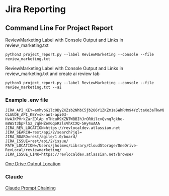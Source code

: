 
# Jira Reporting

## Command Line For Project Report

ReviewMarketing Label with Console Output and Links in review_marketing.txt

```
python3 project_report.py --label ReviewMarketing --console --file review_marketing.txt
```

ReviewMarketing Label with Console Output and Links in review_marketing.txt and create ai review tab

```
python3 project_report.py --label ReviewMarketing --console --file review_marketing.txt --ai
```

### Example .env file

```
JIRA_API_KEY=amhvbG1lc0ByZXZsb2NhbC5jb206Y1ZKZm1aSWhRMm94YzltaXo3aTkwMEI0
CLAUDE_API_KEY=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
JIRA_REV_LOCATION=https://revlocaldev.atlassian.net
JIRA_SEARCH=rest/api/2/search?jql=
JIRA_BOARD=rest/agile/1.0/board/
JIRA_ISSUE=rest/api/2/issue/
PATH_LOCATION=/Users/jholmes/Library/CloudStorage/OneDrive-RevLocal/reviewmarketing/
JIRA_ISSUE_LINK=https://revlocaldev.atlassian.net/browse/
```


[One Drive Output Location](https://revlocalinc-my.sharepoint.com/:f:/g/personal/jholmes_revlocal_com/EiR1Aui9R9ZEirrVwyOyLeIBHfm2fngUvXbFNcD-nczL3w?e=o8o1le)

### Claude

[Claude Prompt Chaining](https://docs.anthropic.com/claude/docs/prompt-chaining)

